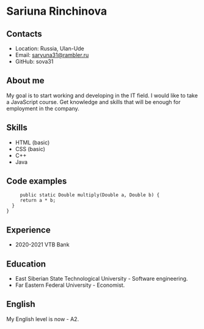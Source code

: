 # Sariuna Rinchinova
## Contacts
*	Location: Russia, Ulan-Ude
*	Email: saryuna31@rambler.ru
*	GitHub: sova31
## About me
My goal is to start working and developing in the IT field. I would like to take a JavaScript course. Get knowledge and skills that will be enough for employment in the company.
## Skills
*	HTML (basic)
*	CSS (basic)
*	C++
*	Java
## Code examples
``` public class Multiply {
     public static Double multiply(Double a, Double b) {
     return a * b;
  }
}
```
## Experience
*	2020-2021 VTB Bank
## Education
*	East Siberian State Technological University - Software engineering.
*	Far Eastern Federal University - Economist.
## English
My English level is now - A2.
